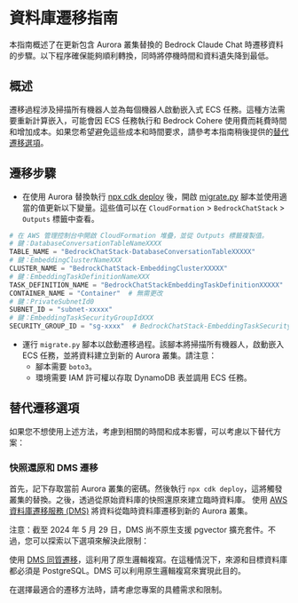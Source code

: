 # 資料庫遷移指南

本指南概述了在更新包含 Aurora 叢集替換的 Bedrock Claude Chat 時遷移資料的步驟。以下程序確保能夠順利轉換，同時將停機時間和資料遺失降到最低。

## 概述

遷移過程涉及掃描所有機器人並為每個機器人啟動嵌入式 ECS 任務。這種方法需要重新計算嵌入，可能會因 ECS 任務執行和 Bedrock Cohere 使用費而耗費時間和增加成本。如果您希望避免這些成本和時間要求，請參考本指南稍後提供的[替代遷移選項](#alternative-migration-options)。

## 遷移步驟

- 在使用 Aurora 替換執行 [npx cdk deploy](../README.md#deploy-using-cdk) 後，開啟 [migrate.py](./migrate.py) 腳本並使用適當的值更新以下變量。這些值可以在 `CloudFormation` > `BedrockChatStack` > `Outputs` 標籤中查看。

```py
# 在 AWS 管理控制台中開啟 CloudFormation 堆疊，並從 Outputs 標籤複製值。
# 鍵：DatabaseConversationTableNameXXXX
TABLE_NAME = "BedrockChatStack-DatabaseConversationTableXXXXX"
# 鍵：EmbeddingClusterNameXXX
CLUSTER_NAME = "BedrockChatStack-EmbeddingClusterXXXXX"
# 鍵：EmbeddingTaskDefinitionNameXXX
TASK_DEFINITION_NAME = "BedrockChatStackEmbeddingTaskDefinitionXXXXX"
CONTAINER_NAME = "Container"  # 無需更改
# 鍵：PrivateSubnetId0
SUBNET_ID = "subnet-xxxxx"
# 鍵：EmbeddingTaskSecurityGroupIdXXX
SECURITY_GROUP_ID = "sg-xxxx"  # BedrockChatStack-EmbeddingTaskSecurityGroupXXXXX
```

- 運行 `migrate.py` 腳本以啟動遷移過程。該腳本將掃描所有機器人，啟動嵌入 ECS 任務，並將資料建立到新的 Aurora 叢集。請注意：
  - 腳本需要 `boto3`。
  - 環境需要 IAM 許可權以存取 DynamoDB 表並調用 ECS 任務。

## 替代遷移選項

如果您不想使用上述方法，考慮到相關的時間和成本影響，可以考慮以下替代方案：

### 快照還原和 DMS 遷移

首先，記下存取當前 Aurora 叢集的密碼。然後執行 `npx cdk deploy`，這將觸發叢集的替換。之後，透過從原始資料庫的快照還原來建立臨時資料庫。
使用 [AWS 資料庫遷移服務 (DMS)](https://aws.amazon.com/dms/) 將資料從臨時資料庫遷移到新的 Aurora 叢集。

注意：截至 2024 年 5 月 29 日，DMS 尚不原生支援 pgvector 擴充套件。不過，您可以探索以下選項來解決此限制：

使用 [DMS 同質遷移](https://docs.aws.amazon.com/dms/latest/userguide/dm-migrating-data.html)，這利用了原生邏輯複寫。在這種情況下，來源和目標資料庫都必須是 PostgreSQL。DMS 可以利用原生邏輯複寫來實現此目的。

在選擇最適合的遷移方法時，請考慮您專案的具體需求和限制。
